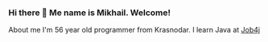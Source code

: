 ### Hi there 👋 Me name is Mikhail. Welcome!

About me
I'm 56 year old programmer from Krasnodar. 
I learn Java at [Job4j](https://job4j.ru/)




<!--
**MishlMogMish/MishlMogMish** is a ✨ _special_ ✨ repository because its `README.md` (this file) appears on your GitHub profile.

Here are some ideas to get you started:

- 🔭 I’m currently working on ...
- 🌱 I’m currently learning ...
- 👯 I’m looking to collaborate on ...
- 🤔 I’m looking for help with ...
- 💬 Ask me about ...
- 📫 How to reach me: ...
- 😄 Pronouns: ...
- ⚡ Fun fact: ...
-->
